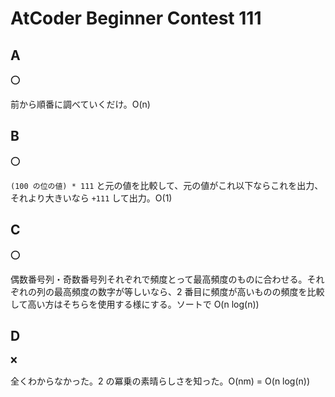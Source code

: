 # AtCoder Beginner Contest 111

## A

:o:

前から順番に調べていくだけ。O(n)

## B

:o:

`(100 の位の値) * 111` と元の値を比較して、元の値がこれ以下ならこれを出力、それより大きいなら `+111` して出力。O(1)

## C

:o:

偶数番号列・奇数番号列それぞれで頻度とって最高頻度のものに合わせる。それぞれの列の最高頻度の数字が等しいなら、2 番目に頻度が高いものの頻度を比較して高い方はそちらを使用する様にする。ソートで O(n log(n))

## D

:x:

全くわからなかった。2 の冪乗の素晴らしさを知った。O(nm) = O(n log(n))
